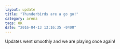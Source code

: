 ```yaml
---
layout: update
title: "Thunderbirds are a go go!"
category: arena
tags: OK
date: "2016-04-13 13:16:35 -0400"
---
```


Updates went smoothly and we are playing once again!
